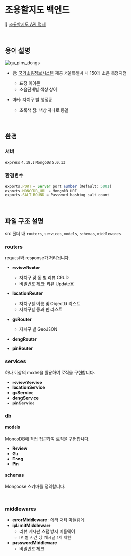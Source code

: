 # 조용할지도 백엔드

📌 [조용할지도 API 명세](https://docs.google.com/spreadsheets/d/1SAP_Yc2HSR3E3hdOgMTEE_jvnj4RDiVaQQbsuSi8bhg/edit#gid=0)

<br/>

## 용어 설명

![gu_pins_dongs](https://user-images.githubusercontent.com/85475577/196342058-bb89fd54-65c6-4aee-a871-76a0f6ceaa4a.png)

- 핀: [국가소음정보시스템](https://www.noiseinfo.or.kr/) 제공 서울특별시 내 150개 소음 측정지점

  - 표정 아이콘
  - 소음단계별 색상 상이

- 마커: 자치구 별 행정동
  - 초록색 점: 색상 하나로 통일

<br/>

## 환경

### 서버

`express` `4.18.1`
`MongoDB` `5.0.13`

### 환경변수

```javascript
exports.PORT = Server port number (Default: 5001)
exports.MONGODB_URL = MongoDB URI
exports.SALT_ROUND = Password hashing salt count
```

<br/>

## 파일 구조 설명

src 폴더 내 `routers`, `services`, `models`, `schemas`, `middlewares`

### routers

request와 response가 처리됩니다.

- **reviewRouter**
  - 자치구 및 동 별 리뷰 CRUD
  - 비밀번호 체크: 리뷰 Update용
- **locationRouter**
  - 자치구별 이름 및 ObjectId 리스트
  - 자치구별 동과 핀 리스트
- **guRouter**

  - 자치구 별 GeoJSON

- **dongRouter**
- **pinRouter**

### services

하나 이상의 model을 활용하여 로직을 구현합니다.

- **reviewService**
- **locationService**
- **guService**
- **dongService**
- **pinService**

### db

#### models

MongoDB에 직접 접근하여 로직을 구현합니다.

- **Review**
- **Gu**
- **Dong**
- **Pin**

#### schemas

Mongoose 스키마를 정의합니다.

<br/>

### middlewares

- **errorMiddleware** : 에러 처리 미들웨어
- **ipLimitMiddleware**
  - 리뷰 게시판 스팸 방지 미들웨어
  - IP 별 시간 당 게시글 1개 제한
- **passwordMiddleware**
  - 비밀번호 체크
